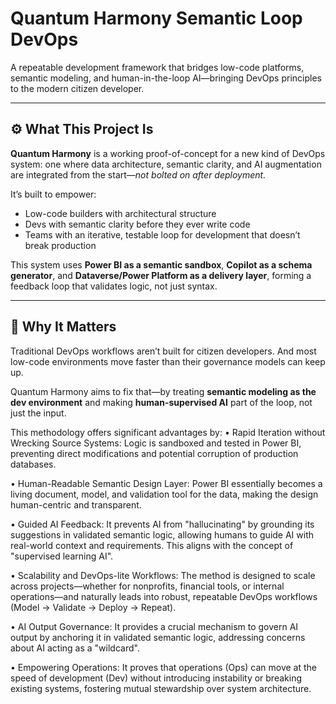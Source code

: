 # Quantum Harmony Semantic Loop DevOps

A repeatable development framework that bridges low-code platforms, semantic modeling, and human-in-the-loop AI—bringing DevOps principles to the modern citizen developer.

---

## ⚙️ What This Project Is

**Quantum Harmony** is a working proof-of-concept for a new kind of DevOps system:
one where data architecture, semantic clarity, and AI augmentation are integrated from the start—*not bolted on after deployment.*

It’s built to empower:
- Low-code builders with architectural structure
- Devs with semantic clarity before they ever write code
- Teams with an iterative, testable loop for development that doesn’t break production

This system uses **Power BI as a semantic sandbox**, **Copilot as a schema generator**, and **Dataverse/Power Platform as a delivery layer**, forming a feedback loop that validates logic, not just syntax.

---

## 🚀 Why It Matters

Traditional DevOps workflows aren’t built for citizen developers.
And most low-code environments move faster than their governance models can keep up.

Quantum Harmony aims to fix that—by treating **semantic modeling as the dev environment** and making **human-supervised AI** part of the loop, not just the input.

This methodology offers significant advantages by:
•	Rapid Iteration without Wrecking Source Systems: Logic is sandboxed and tested in Power BI, preventing direct modifications and potential corruption of production databases.

•	Human-Readable Semantic Design Layer: Power BI essentially becomes a living document, model, and validation tool for the data, making the design human-centric and transparent.

•	Guided AI Feedback: It prevents AI from "hallucinating" by grounding its suggestions in validated semantic logic, allowing humans to guide AI with real-world context and requirements. This aligns with the concept of "supervised learning AI".

•	Scalability and DevOps-lite Workflows: The method is designed to scale across projects—whether for nonprofits, financial tools, or internal operations—and naturally leads into robust, repeatable DevOps workflows (Model → Validate → Deploy → Repeat).

•	AI Output Governance: It provides a crucial mechanism to govern AI output by anchoring it in validated semantic logic, addressing concerns about AI acting as a "wildcard".

•	Empowering Operations: It proves that operations (Ops) can move at the speed of development (Dev) without introducing instability or breaking existing systems, fostering mutual stewardship over system architecture.
